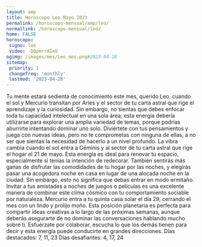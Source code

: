 ```yaml
---
layout: amp
title: Horoscopo Leo Mayo 2023 
permalink: /horoscopo-mensual/amp/leo/
normallink: /horoscopo-mensual/leo/
home: FALSE
horoscopo:
 signo: leo
 video: -DQpmrrAIeU
ogimg: /images/mes/Leo_mes.png#2023-04-28
sitemap:
 priority: 1
 changefreq: 'monthly'
 lastmod: '2023-04-28'
---
```



Tu mente estará sedienta de conocimiento este mes, querido Leo, cuando el sol y Mercurio transitan por Aries y el sector de tu carta astral que rige el aprendizaje y la curiosidad. Sin embargo, no sientas que debes enfocar toda tu capacidad intelectual en una sola área; esta energía debería utilizarse para explorar una amplia variedad de temas, porque podrías aburrirte intentando dominar uno solo. Diviértete con tus pensamientos y juega con nuevas ideas, pero no te comprometas con ninguna de ellas, a no ser que sientas la necesidad de hacerlo a un nivel profundo.
La vibra cambia cuando el sol entra a Géminis y al sector de tu carta astral que rige el hogar el 21 de mayo. Esta energía es ideal para renovar tu espacio, especialmente si tenías la intención de redecorar. También sentirás más ganas de disfrutar las comodidades de tu hogar por las noches, y elegirás pasar una acogedora noche en casa en lugar de una alocada noche en la ciudad.
Sin embargo, esto no significa que debas entrar en modo ermitaño. Invitar a tus amistades a noches de juegos o películas es una excelente manera de combinar este clima cósmico con tu comportamiento sociable por naturaleza.
Mercurio entra a tu quinta casa solar el día 29, cerrando el mes con un lindo y prolijo moño. Esta posición planetaria es perfecta para compartir ideas creativas a lo largo de las próximas semanas, aunque deberás asegurarte de no dominar las conversaciones hablando mucho sobre ti. Esfuérzate por colaborar, escucha lo que los demás tienen para decir y esta energía puede conducirte en grandes direcciones.
Días destacados: 7, 11, 23
Días desafiantes: 4, 17, 24